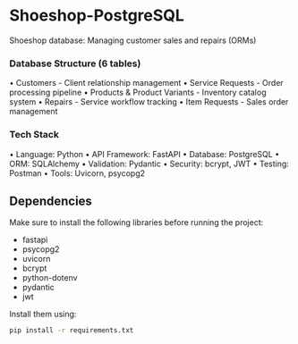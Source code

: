 # Shoeshop-PostgreSQL
Shoeshop database: Managing customer sales and repairs (ORMs)

### Database Structure (6 tables)
• Customers - Client relationship management
• Service Requests - Order processing pipeline
• Products & Product Variants - Inventory catalog system
• Repairs - Service workflow tracking
• Item Requests - Sales order management

### Tech Stack
• Language: Python
• API Framework: FastAPI 
• Database: PostgreSQL
• ORM: SQLAlchemy
• Validation: Pydantic
• Security: bcrypt, JWT 
• Testing: Postman 
• Tools: Uvicorn, psycopg2

## Dependencies
Make sure to install the following libraries before running the project:

- fastapi
- psycopg2
- uvicorn
- bcrypt
- python-dotenv
- pydantic
- jwt

Install them using:

```bash
pip install -r requirements.txt
